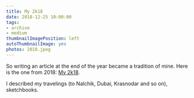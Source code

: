 ```yaml
---
title: My 2k18
date: 2018-12-25 10:00:00
tags:
- archive
- medium
thumbnailImagePosition: left
autoThumbnailImage: yes
photos: 2018.jpeg
---
```


So writing an article at the end of the year became a tradition of mine. Here is the one from 2018: [My 2k18](https://medium.com/@sacret/%D0%BC%D0%BE%D0%B9-2k18-a1a9b8ef72a).
<!-- more -->
I described my travelings (to Nalchik, Dubai, Krasnodar and so on), sketchbooks.